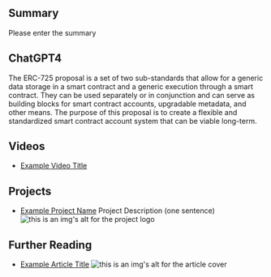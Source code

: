 ## Summary

Please enter the summary

## ChatGPT4

The ERC-725 proposal is a set of two sub-standards that allow for a generic data storage in a smart contract and a generic execution through a smart contract. They can be used separately or in conjunction and can serve as building blocks for smart contract accounts, upgradable metadata, and other means. The purpose of this proposal is to create a flexible and standardized smart contract account system that can be viable long-term.

## Videos

- [Example Video Title](https://www.youtube.com/watch?v=TDGq4aeevgY)

## Projects

- [Example Project Name](https://xxxx.xxx/xxxxx) Project Description (one sentence) ![this is an img's alt for the project logo](https://xxxx.xxx/project-logo.xxx)

## Further Reading

- [Example Article Title](https://xxxx.xxx/xxxxx) ![this is an img's alt for the article cover](https://xxxx.xxx/article-cover.xxx)
